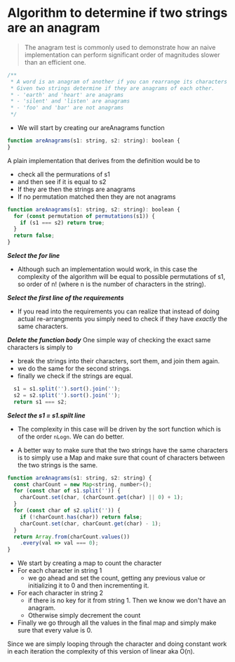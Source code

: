 # Algorithm to determine if two strings are an anagram
> The anagram test is commonly used to demonstrate how an naive implementation can perform significant order of magnitudes slower than an efficient one.

```js
/**
 * A word is an anagram of another if you can rearrange its characters to produce the second word.
 * Given two strings determine if they are anagrams of each other.
 * - 'earth' and 'heart' are anagrams
 * - 'silent' and 'listen' are anagrams
 * - 'foo' and 'bar' are not anagrams
 */
```

* We will start by creating our areAnagrams function

```js
function areAnagrams(s1: string, s2: string): boolean {
}
```
A plain implementation that derives from the definition would be to
* check all the permurations of s1
* and then see if it is equal to s2
* If they are then the strings are anagrams
* If no permutation matched then they are not anagrams

```js
function areAnagrams(s1: string, s2: string): boolean {
  for (const permutation of permutations(s1)) {
    if (s1 === s2) return true;
  }
  return false;
}
```
***Select the for line***
* Although such an implementation would work, in this case the complexity of the algorithm will be equal to possible permutations of s1, so order of n! (where n is the number of characters in the string).

***Select the first line of the requirements***
* If you read into the requirements you can realize that instead of doing actual re-arrangments you simply need to check if they have *exactly* the same characters.

***Delete the function body***
One simple way of checking the exact same characters is simply to
* break the strings into their characters, sort them, and join them again.
* we do the same for the second strings.
* finally we check if the strings are equal.

```js
  s1 = s1.split('').sort().join('');
  s2 = s2.split('').sort().join('');
  return s1 === s2;
```

***Select the s1 = s1.spilt line***
* The complexity in this case will be driven by the sort function which is of the order `nLogn`. We can do better.

* A better way to make sure that the two strings have the same characters is to simply use a Map and make sure that count of characters between the two strings is the same.

```js
function areAnagrams(s1: string, s2: string) {
  const charCount = new Map<string, number>();
  for (const char of s1.split('')) {
    charCount.set(char, (charCount.get(char) || 0) + 1);
  }
  for (const char of s2.split('')) {
    if (!charCount.has(char)) return false;
    charCount.set(char, charCount.get(char) - 1);
  }
  return Array.from(charCount.values())
    .every(val => val === 0);
}
```
* We start by creating a map to count the character
* For each character in string 1
  * we go ahead and set the count, getting any previous value or initializing it to 0 and then incrementing it.
* For each character in string 2
  * if there is no key for it from string 1. Then we know we don't have an anagram.
  * Otherwise simply decrement the count
* Finally we go through all the values in the final map and simply make sure that every value is 0.

Since we are simply looping through the character and doing constant work in each iteration the complexity of this version of linear aka O(n).
